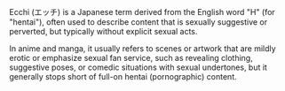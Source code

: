 Ecchi (エッチ) is a Japanese term derived from the English word "H" (for "hentai"), often used to describe content that is sexually suggestive or perverted, but typically without explicit sexual acts.

In anime and manga, it usually refers to scenes or artwork that are mildly erotic or emphasize sexual fan service, such as revealing clothing, suggestive poses, or comedic situations with sexual undertones, but it generally stops short of full-on hentai (pornographic) content.